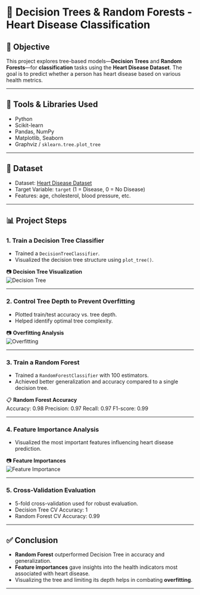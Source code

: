 # 🧠 Decision Trees & Random Forests - Heart Disease Classification

## 📌 Objective

This project explores tree-based models—**Decision Trees** and **Random Forests**—for **classification** tasks using the **Heart Disease Dataset**. The goal is to predict whether a person has heart disease based on various health metrics.

---

## 🧰 Tools & Libraries Used

- Python
- Scikit-learn
- Pandas, NumPy
- Matplotlib, Seaborn
- Graphviz / `sklearn.tree.plot_tree`

---

## 📂 Dataset

- Dataset: [Heart Disease Dataset](https://www.kaggle.com/datasets/johnsmith88/heart-disease-dataset)
- Target Variable: `target` (1 = Disease, 0 = No Disease)
- Features: age, cholesterol, blood pressure, etc.

---

## 📊 Project Steps

### 1. Train a Decision Tree Classifier
- Trained a `DecisionTreeClassifier`.
- Visualized the decision tree structure using `plot_tree()`.

📷 **Decision Tree Visualization**  
![Decision Tree](images/decision_tree.png)

---

### 2. Control Tree Depth to Prevent Overfitting
- Plotted train/test accuracy vs. tree depth.
- Helped identify optimal tree complexity.

📷 **Overfitting Analysis**  
![Overfitting](images/tree_depth_accuracy.png)

---

### 3. Train a Random Forest
- Trained a `RandomForestClassifier` with 100 estimators.
- Achieved better generalization and accuracy compared to a single decision tree.

📋 **Random Forest Accuracy**  
Accuracy: 0.98
Precision: 0.97
Recall: 0.97
F1-score: 0.99

---

### 4. Feature Importance Analysis
- Visualized the most important features influencing heart disease prediction.

📷 **Feature Importances**  
![Feature Importance](images/feature_importance.png)

---

### 5. Cross-Validation Evaluation
- 5-fold cross-validation used for robust evaluation.
- Decision Tree CV Accuracy: 1
- Random Forest CV Accuracy: 0.99

---

## ✅ Conclusion

- **Random Forest** outperformed Decision Tree in accuracy and generalization.
- **Feature importances** gave insights into the health indicators most associated with heart disease.
- Visualizing the tree and limiting its depth helps in combating **overfitting**.

---